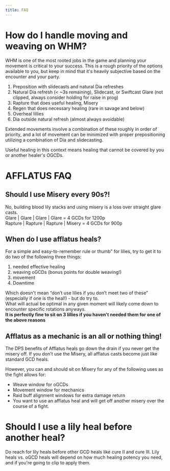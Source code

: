 ```yaml
---
title: FAQ
---
```

# How do I handle moving and weaving on WHM?
WHM is one of the most rooted jobs in the game and planning your movement is critical to your success.  This is a rough priority of the options available to you, but keep in mind that it's heavily subjective based on the encounter and your party.

1) Preposition with slidecasts and natural Dia refreshes
2) Natural Dia refresh (< ~3s remaining), Slidecast, or Swiftcast Glare (not clipped, always consider holding for raise in prog)
3) Rapture that does useful healing, Misery
4) Regen that does necessary healing (rare in savage and below)
5) Overheal lillies
6) Dia outside natural refresh (almost always avoidable)

Extended movements involve a combination of these roughly in order of priority, and a lot of movement can be minimized with proper prepositioning utilizing a combination of Dia and slidecasting.

Useful healing in this context means healing that cannot be covered by you or another healer's OGCDs.

# AFFLATUS FAQ


## Should I use Misery every 90s?!
No, building blood lily stacks and using misery is a loss over straight glare casts.  
 Glare  |  Glare  |  Glare  | Glare  = 4 GCDs for 1200p  
Rapture | Rapture | Rapture | Misery = 4 GCDs for 900p  

## When do I use afflatus heals?
For a simple and easy-to-remember rule or thumb” for lilies, try to get it to do two of the following three things:
1) needed effective healing 
2) weaving oGCDs (bonus points for double weaving!)
3) movement 
4) Downtime  

Which doesn't mean “don’t use lilies if you don’t meet two of these” (especially if one is the heal!) - but do try to.   
What will actual be optimal in any given moment will likely come down to encounter specific rotations anyways.  
**It is perfectly fine to sit on 3 lillies if you haven't needed them for one of the above reasons**

## Afflatus as a mechanic is an all or nothing thing!
The DPS benefits of Afflatus heals go down the drain if you never get the misery off. If you don't use the Misery, all afflatus casts become just like standard GCD heals.

However, you can and should sit on Misery for any of the following uses as the fight allows for:  
- Weave window for oGCDs
-  Movement window for mechanics
-  Raid buff alignment windows for extra damage return
-  You want to use an afflatus heal and will get off another misery over the course of a fight.

# Should I use a lily heal before another heal?
Do reach for lily heals before other GCD heals like cure II and cure III. Lily heals vs. oGCD heals will depend on how much healing potency you need, and if you're going to clip to apply them.